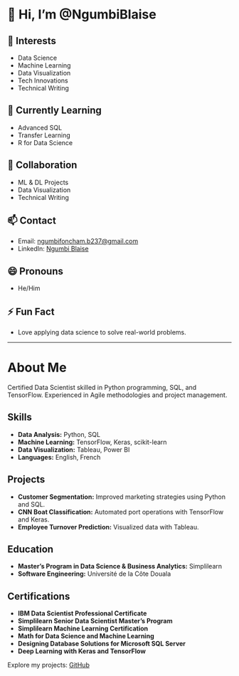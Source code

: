 # 👋 Hi, I’m @NgumbiBlaise

## 👀 Interests
- Data Science
- Machine Learning
- Data Visualization
- Tech Innovations
- Technical Writing

## 🌱 Currently Learning
- Advanced SQL
- Transfer Learning
- R for Data Science

## 💞️ Collaboration
- ML & DL Projects
- Data Visualization
- Technical Writing

## 📫 Contact
- Email: ngumbifoncham.b237@gmail.com
- LinkedIn: [Ngumbi Blaise](https://linkedin.com/in/ngumbi-blaise-7a9125229)

## 😄 Pronouns
- He/Him

## ⚡ Fun Fact
- Love applying data science to solve real-world problems.

---

# About Me
Certified Data Scientist skilled in Python programming, SQL, and TensorFlow. Experienced in Agile methodologies and project management.

## Skills
- **Data Analysis:** Python, SQL
- **Machine Learning:** TensorFlow, Keras, scikit-learn
- **Data Visualization:** Tableau, Power BI
- **Languages:** English, French

## Projects
- **Customer Segmentation:** Improved marketing strategies using Python and SQL.
- **CNN Boat Classification:** Automated port operations with TensorFlow and Keras.
- **Employee Turnover Prediction:** Visualized data with Tableau.

## Education
- **Master’s Program in Data Science & Business Analytics:** Simplilearn
- **Software Engineering:** Université de la Côte Douala

## Certifications
- **IBM Data Scientist Professional Certificate**
- **Simplilearn Senior Data Scientist Master’s Program**
- **Simplilearn Machine Learning Certification**
- **Math for Data Science and Machine Learning**
- **Designing Database Solutions for Microsoft SQL Server**
- **Deep Learning with Keras and TensorFlow**

Explore my projects: [GitHub](https://github.com/NgumbiBlaise)
